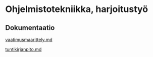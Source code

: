 # Ohjelmistotekniikka, harjoitustyö

## Dokumentaatio
[vaatimusmaarittely.md](https://github.com/zzlo/ohte-harjoitusty-/blob/master/dokumentaatio/vaatimusmaarittely.md)

[tuntikirjanpito.md](https://github.com/zzlo/ohte-harjoitusty-/blob/master/dokumentaatio/tuntikirjanpito.md)

